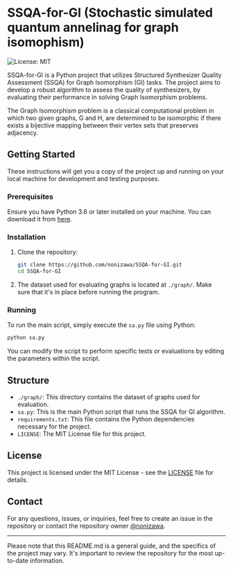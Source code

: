 # SSQA-for-GI (Stochastic simulated quantum annelinag for graph isomophism)

![License: MIT](https://img.shields.io/badge/License-MIT-green.svg)

SSQA-for-GI is a Python project that utilizes Structured Synthesizer Quality Assessment (SSQA) for Graph Isomorphism (GI) tasks. The project aims to develop a robust algorithm to assess the quality of synthesizers, by evaluating their performance in solving Graph Isomorphism problems.

The Graph Isomorphism problem is a classical computational problem in which two given graphs, G and H, are determined to be isomorphic if there exists a bijective mapping between their vertex sets that preserves adjacency.

## Getting Started

These instructions will get you a copy of the project up and running on your local machine for development and testing purposes.

### Prerequisites

Ensure you have Python 3.6 or later installed on your machine. You can download it from [here](https://www.python.org/downloads/).

### Installation

1. Clone the repository:

    ```sh
    git clone https://github.com/nonizawa/SSQA-for-GI.git
    cd SSQA-for-GI
    ```

2. The dataset used for evaluating graphs is located at `./graph/`. Make sure that it's in place before running the program.

### Running

To run the main script, simply execute the `sa.py` file using Python:

```sh
python sa.py
```

You can modify the script to perform specific tests or evaluations by editing the parameters within the script.

## Structure

- `./graph/`: This directory contains the dataset of graphs used for evaluation.
- `sa.py`: This is the main Python script that runs the SSQA for GI algorithm.
- `requirements.txt`: This file contains the Python dependencies necessary for the project.
- `LICENSE`: The MIT License file for this project.

## License

This project is licensed under the MIT License - see the [LICENSE](LICENSE) file for details.

## Contact

For any questions, issues, or inquiries, feel free to create an issue in the repository or contact the repository owner [@nonizawa](https://github.com/nonizawa).

--- 

Please note that this README.md is a general guide, and the specifics of the project may vary. It's important to review the repository for the most up-to-date information.